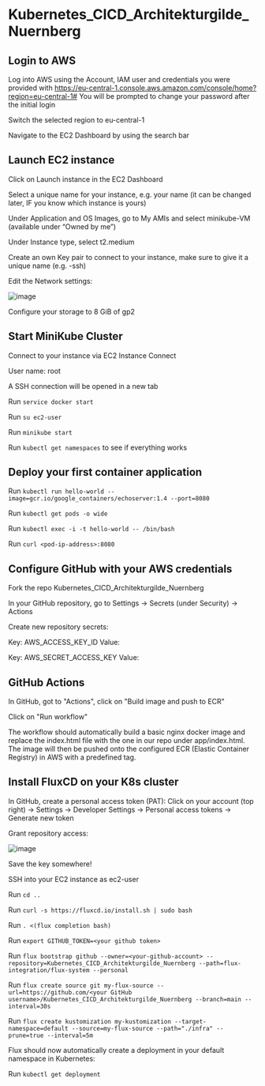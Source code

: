 # Kubernetes_CICD_Architekturgilde_Nuernberg

## Login to AWS

  Log into AWS using the Account, IAM user and credentials you were provided with https://eu-central-1.console.aws.amazon.com/console/home?region=eu-central-1# 
  You will be prompted to change your password after the initial login

  Switch the selected region to eu-central-1

  Navigate to the EC2 Dashboard by using the search bar


## Launch EC2 instance

  Click on Launch instance in the EC2 Dashboard
  
  Select a unique name for your instance, e.g. your name (it can be changed later, IF you know which instance is yours)
  
  Under Application and OS Images, go to My AMIs and select minikube-VM (available under “Owned by me”)
  
  Under Instance type, select t2.medium
  
  Create an own Key pair to connect to your instance, make sure to give it a unique name (e.g. <yourname>-ssh)
  
  Edit the Network settings:
  
  ![image](https://user-images.githubusercontent.com/113344386/192980055-acb8cc7c-793a-487a-980c-bee7631a0598.png)


  Configure your storage to 8 GiB of gp2

## Start MiniKube Cluster
  
  Connect to your instance via EC2 Instance Connect
  
  User name: root
  
  A SSH connection will be opened in a new tab
  
  Run `service docker start`
  
  Run `su ec2-user`
  
  Run `minikube start`
  
  Run `kubectl get namespaces` to see if everything works

## Deploy your first container application
  
  Run `kubectl run hello-world --image=gcr.io/google_containers/echoserver:1.4 --port=8080`
  
  Run `kubectl get pods -o wide`
  
  Run `kubectl exec -i -t hello-world -- /bin/bash`
  
  Run `curl <pod-ip-address>:8080`
  
## Configure GitHub with your AWS credentials
  
  Fork the repo Kubernetes_CICD_Architekturgilde_Nuernberg
  
  In your GitHub repository, go to Settings -> Secrets (under Security) -> Actions
  
  Create new repository secrets:
  
  Key: AWS_ACCESS_KEY_ID    Value: <your aws access key>
  
  Key: AWS_SECRET_ACCESS_KEY    Value: <your aws secret access key>
  
## GitHub Actions
  
  In GitHub, got to "Actions", click on "Build image and push to ECR"
  
  Click on "Run workflow"
  
  The workflow should automatically build a basic nginx docker image and replace the index.html file with the one in our repo under app/index.html.
  The image will then be pushed onto the configured ECR (Elastic Container Registry) in AWS with a predefined tag.
  
## Install FluxCD on your K8s cluster
  
  In GitHub, create a personal access token (PAT): Click on your account (top right) -> Settings -> Developer Settings -> Personal access tokens -> Generate new token
  
  Grant repository access:
  
  ![image](https://user-images.githubusercontent.com/113344386/192984686-cb9baf0b-13e7-4c63-bb7e-588261d5fa10.png)
  
  Save the key somewhere!
  
  
  SSH into your EC2 instance as ec2-user
  
  Run `cd .. `
  
  Run `curl -s https://fluxcd.io/install.sh | sudo bash`
  
  Run `. <(flux completion bash)`
  
  Run `export GITHUB_TOKEN=<your github token>`
  
  Run `flux bootstrap github --owner=<your-github-account> --repository=Kubernetes_CICD_Architekturgilde_Nuernberg --path=flux-integration/flux-system --personal`
  
  Run `flux create source git my-flux-source --url=https://github.com/<your GitHub username>/Kubernetes_CICD_Architekturgilde_Nuernberg --branch=main --interval=30s`
  
  Run `flux create kustomization my-kustomization --target-namespace=default --source=my-flux-source --path="./infra" --prune=true --interval=5m`
  
  Flux should now automatically create a deployment in your default namespace in Kubernetes:
  
  Run `kubectl get deployment`
